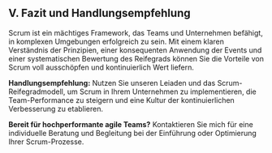 ## V. Fazit und Handlungsempfehlung

Scrum ist ein mächtiges Framework, das Teams und Unternehmen befähigt, in komplexen Umgebungen erfolgreich zu sein. Mit einem klaren Verständnis der Prinzipien, einer konsequenten Anwendung der Events und einer systematischen Bewertung des Reifegrads können Sie die Vorteile von Scrum voll ausschöpfen und kontinuierlich Wert liefern.

**Handlungsempfehlung:** Nutzen Sie unseren Leiaden und das Scrum-Reifegradmodell, um Scrum in Ihrem Unternehmen zu implementieren, die Team-Performance zu steigern und eine Kultur der kontinuierlichen Verbesserung zu etablieren.

**Bereit für hochperformante agile Teams?** Kontaktieren Sie mich für eine individuelle Beratung und Begleitung bei der Einführung oder Optimierung Ihrer Scrum-Prozesse.